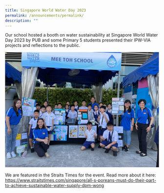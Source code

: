 ```yaml
---
title: Singapore World Water Day 2023
permalink: /announcements/permalink/
description: ""
---
```

Our school hosted a booth on water sustainability at Singapore World Water Day 2023 by PUB and some Primary 5 students presented their IPW-VIA projects and reflections to the public.

![](/images/Announcements/singapore%20world%20water%20day%202023.jpeg)

We are featured in the Straits Times for the event. Read more about it here: https://www.straitstimes.com/singapore/all-s-poreans-must-do-their-part-to-achieve-sustainable-water-supply-dpm-wong